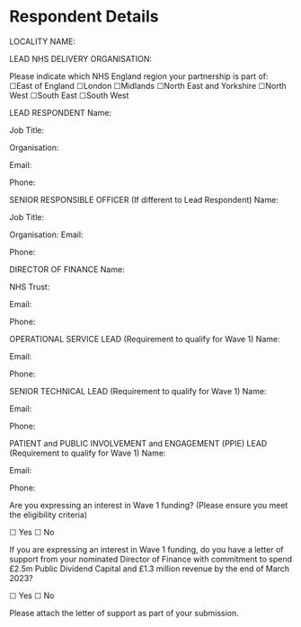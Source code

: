 # Respondent Details

LOCALITY NAME:  

LEAD NHS DELIVERY ORGANISATION:

Please indicate which NHS England region your partnership is part of:
☐East of England
☐London
☐Midlands
☐North East and Yorkshire
☐North West
☐South East
☐South West

LEAD RESPONDENT
Name:  

Job Title:

Organisation:

Email:

 Phone:

SENIOR RESPONSIBLE OFFICER (If different to Lead Respondent)
Name:

Job Title:

Organisation:
Email:  

Phone:  

DIRECTOR OF FINANCE
Name:

NHS Trust:

Email:

Phone:

OPERATIONAL SERVICE LEAD (Requirement to qualify for Wave 1)
Name:

Email:

Phone:

SENIOR TECHNICAL LEAD (Requirement to qualify for Wave 1)
Name:

Email:

Phone:

PATIENT and PUBLIC INVOLVEMENT and ENGAGEMENT (PPIE) LEAD (Requirement to qualify for Wave 1)
Name:

Email:

Phone:

Are you expressing an interest in Wave 1 funding?  (Please ensure you meet the eligibility criteria)

  ☐   Yes
  ☐   No

If you are expressing an interest in Wave 1 funding, do you have a letter of support from your nominated Director of Finance with commitment to spend £2.5m Public Dividend Capital and £1.3 million revenue by the end of March 2023?  

  ☐   Yes
  ☐   No

Please attach the letter of support as part of your submission.
